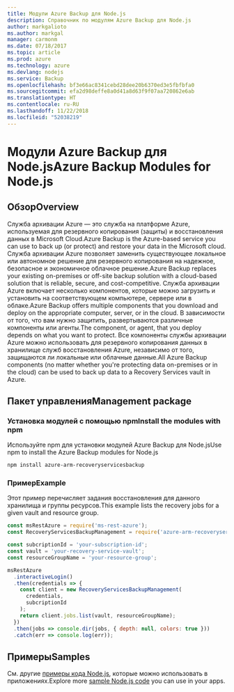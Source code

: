 ```yaml
---
title: Модули Azure Backup для Node.js
description: Справочник по модулям Azure Backup для Node.js
author: markgalioto
ms.author: markgal
manager: carmonm
ms.date: 07/18/2017
ms.topic: article
ms.prod: azure
ms.technology: azure
ms.devlang: nodejs
ms.service: Backup
ms.openlocfilehash: bf3e66ac8341cebd28dee20b6370ed3e5fbfbfa0
ms.sourcegitcommit: efa2d98deffe8a0d41a8d63f9f07aa720862e6ab
ms.translationtype: HT
ms.contentlocale: ru-RU
ms.lasthandoff: 11/22/2018
ms.locfileid: "52038219"
---
```

# <a name="azure-backup-modules-for-nodejs"></a><span data-ttu-id="a350b-103">Модули Azure Backup для Node.js</span><span class="sxs-lookup"><span data-stu-id="a350b-103">Azure Backup Modules for Node.js</span></span>

## <a name="overview"></a><span data-ttu-id="a350b-104">Обзор</span><span class="sxs-lookup"><span data-stu-id="a350b-104">Overview</span></span>

<span data-ttu-id="a350b-105">Служба архивации Azure — это служба на платформе Azure, используемая для резервного копирования (защиты) и восстановления данных в Microsoft Cloud.</span><span class="sxs-lookup"><span data-stu-id="a350b-105">Azure Backup is the Azure-based service you can use to back up (or protect) and restore your data in the Microsoft cloud.</span></span> <span data-ttu-id="a350b-106">Служба архивации Azure позволяет заменить существующее локальное или автономное решение для резервного копирования на надежное, безопасное и экономичное облачное решение.</span><span class="sxs-lookup"><span data-stu-id="a350b-106">Azure Backup replaces your existing on-premises or off-site backup solution with a cloud-based solution that is reliable, secure, and cost-competitive.</span></span> <span data-ttu-id="a350b-107">Служба архивации Azure включает несколько компонентов, которые можно загрузить и установить на соответствующем компьютере, сервере или в облаке.</span><span class="sxs-lookup"><span data-stu-id="a350b-107">Azure Backup offers multiple components that you download and deploy on the appropriate computer, server, or in the cloud.</span></span> <span data-ttu-id="a350b-108">В зависимости от того, что вам нужно защитить, развертываются различные компоненты или агенты.</span><span class="sxs-lookup"><span data-stu-id="a350b-108">The component, or agent, that you deploy depends on what you want to protect.</span></span> <span data-ttu-id="a350b-109">Все компоненты службы архивации Azure можно использовать для резервного копирования данных в хранилище служб восстановления Azure, независимо от того, защищаются ли локальные или облачные данные.</span><span class="sxs-lookup"><span data-stu-id="a350b-109">All Azure Backup components (no matter whether you're protecting data on-premises or in the cloud) can be used to back up data to a Recovery Services vault in Azure.</span></span> 

## <a name="management-package"></a><span data-ttu-id="a350b-110">Пакет управления</span><span class="sxs-lookup"><span data-stu-id="a350b-110">Management package</span></span>

### <a name="install-the-modules-with-npm"></a><span data-ttu-id="a350b-111">Установка модулей с помощью npm</span><span class="sxs-lookup"><span data-stu-id="a350b-111">Install the modules with npm</span></span>

<span data-ttu-id="a350b-112">Используйте npm для установки модулей Azure Backup для Node.js</span><span class="sxs-lookup"><span data-stu-id="a350b-112">Use npm to install the Azure Backup modules for Node.js</span></span>

```bash
npm install azure-arm-recoveryservicesbackup
```

### <a name="example"></a><span data-ttu-id="a350b-113">Пример</span><span class="sxs-lookup"><span data-stu-id="a350b-113">Example</span></span>

<span data-ttu-id="a350b-114">Этот пример перечисляет задания восстановления для данного хранилища и группы ресурсов.</span><span class="sxs-lookup"><span data-stu-id="a350b-114">This example lists the recovery jobs for a given vault and resource group.</span></span>

```javascript
const msRestAzure = require('ms-rest-azure');
const RecoveryServicesBackupManagement = require('azure-arm-recoveryservicesbackup');

const subcriptionId = 'your-subscription-id';
const vault = 'your-recovery-service-vault';
const resourceGroupName = 'your-resource-group';

msRestAzure
  .interactiveLogin()
  .then(credentials => {
    const client = new RecoveryServicesBackupManagement(
      credentials,
      subcriptionId
    );
    return client.jobs.list(vault, resourceGroupName);
  })
  .then(jobs => console.dir(jobs, { depth: null, colors: true }))
  .catch(err => console.log(err));
```

## <a name="samples"></a><span data-ttu-id="a350b-115">Примеры</span><span class="sxs-lookup"><span data-stu-id="a350b-115">Samples</span></span>

<span data-ttu-id="a350b-116">См. другие [примеры кода Node.js](https://azure.microsoft.com/resources/samples/?platform=nodejs), которые можно использовать в приложениях.</span><span class="sxs-lookup"><span data-stu-id="a350b-116">Explore more [sample Node.js code](https://azure.microsoft.com/resources/samples/?platform=nodejs) you can use in your apps.</span></span>
